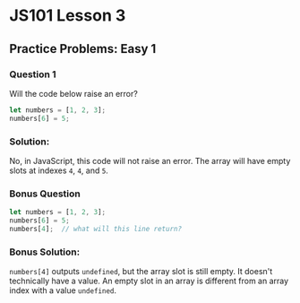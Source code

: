 # JS101 Lesson 3
## Practice Problems: Easy 1
### Question 1

Will the code below raise an error?

```js
let numbers = [1, 2, 3];
numbers[6] = 5;
```

### Solution:
No, in JavaScript, this code will not raise an error. The array will have empty
slots at indexes `4`, `4`, and `5`.


### Bonus Question

```js
let numbers = [1, 2, 3];
numbers[6] = 5;
numbers[4];  // what will this line return?
```

### Bonus Solution:
`numbers[4]` outputs `undefined`, but the array slot is still empty. It doesn't
technically have a value. An empty slot in an array is different from an array
index with a value `undefined`.